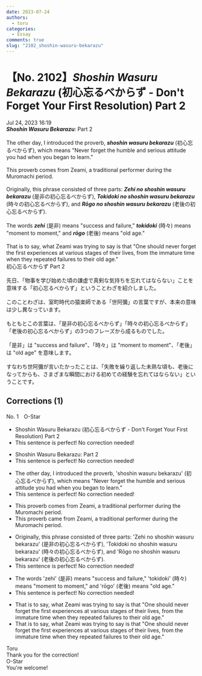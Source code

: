 ```yaml
---
date: 2023-07-24
authors:
  - toru
categories:
  - Essay
comments: true
slug: "2102_shoshin-wasuru-bekarazu"
---
```


# 【No. 2102】<strong><em>Shoshin Wasuru Bekarazu</em></strong> (初心忘るべからず - Don't Forget Your First Resolution) Part 2
<div class="date">Jul 24, 2023 16:19</div>
<div id="post"><div id="body_show_ori">
<strong><em>Shoshin Wasuru Bekarazu</em></strong>: Part 2<br/><br/>The other day, I introduced the proverb, <strong><em>shoshin wasuru bekarazu</em></strong> (初心忘るべからず), which means "Never forget the humble and serious attitude you had when you began to learn."<br/><br/>This proverb comes from Zeami, a traditional performer during the Muromachi period.<br/><br/>Originally, this phrase consisted of three parts: <strong><em>Zehi no shoshin wasuru bekarazu</em></strong> (是非の初心忘るべからず), <strong><em>Tokidoki no shoshin wasuru bekarazu</em></strong> (時々の初心忘るべからず), and <strong><em>Rōgo no shoshin wasuru bekarazu</em></strong> (老後の初心忘るべからず).<br/><br/>The words <strong><em>zehi</em></strong> (是非) means "success and failure," <strong><em>tokidoki</em></strong> (時々) means "moment to moment," and <strong><em>rōgo</em></strong> (老後) means "old age."<br/><br/>That is to say, what Zeami was trying to say is that "One should never forget the first experiences at various stages of their lives, from the immature time when they repeated failures to their old age."
</div></div>

<!-- more -->

<div id="post_ja"><div id="body_show_mo">
初心忘るべからず Part 2<br/><br/>先日、「物事を学び始めた頃の謙虚で真剣な気持ちを忘れてはならない」ことを意味する「初心忘るべからず」ということわざを紹介しました。<br/><br/>このことわざは、室町時代の猿楽師である「世阿彌」の言葉ですが、本来の意味は少し異なっています。<br/><br/>もともとこの言葉は、「是非の初心忘るべからず」「時々の初心忘るべからず」「老後の初心忘るべからず」の3つのフレーズから成るものでした。<br/><br/>「是非」は "success and failure"、「時々」は "moment to moment"、「老後」は "old age" を意味します。<br/><br/>すなわち世阿彌が言いたかったことは、「失敗を繰り返した未熟な頃も、老後になってからも、さまざまな瞬間における初めての経験を忘れてはならない」ということです。
</div></div>

## Corrections (1)
<div id="block"><div class="first_name"> No. 1　<span class="just_name">O-Star</span></div><div id="block2">
<ul class="correction_field">
<li class="incorrect">Shoshin Wasuru Bekarazu (初心忘るべからず - Don't Forget Your First Resolution) Part 2</li>
<li class="corrected perfect">This sentence is perfect! No correction needed!</li>
</ul>
<ul class="correction_field">
<li class="incorrect">Shoshin Wasuru Bekarazu: Part 2</li>
<li class="corrected perfect">This sentence is perfect! No correction needed!</li>
</ul>
<ul class="correction_field">
<li class="incorrect">The other day, I introduced the proverb, 'shoshin wasuru bekarazu' (初心忘るべからず), which means "Never forget the humble and serious attitude you had when you began to learn."</li>
<li class="corrected perfect">This sentence is perfect! No correction needed!</li>
</ul>
<ul class="correction_field">
<li class="incorrect">This proverb comes from Zeami, a traditional performer during the Muromachi period.</li>
<li class="corrected correct">
This proverb <span class="f_bold">came</span> from Zeami, a traditional performer during the Muromachi period.
</li>
</ul>
<ul class="correction_field">
<li class="incorrect">Originally, this phrase consisted of three parts: 'Zehi no shoshin wasuru bekarazu' (是非の初心忘るべからず), 'Tokidoki no shoshin wasuru bekarazu' (時々の初心忘るべからず), and 'Rōgo no shoshin wasuru bekarazu' (老後の初心忘るべからず).</li>
<li class="corrected perfect">This sentence is perfect! No correction needed!</li>
</ul>
<ul class="correction_field">
<li class="incorrect">The words 'zehi' (是非) means "success and failure," 'tokidoki' (時々) means "moment to moment," and 'rōgo' (老後) means "old age."</li>
<li class="corrected perfect">This sentence is perfect! No correction needed!</li>
</ul>
<ul class="correction_field">
<li class="incorrect">That is to say, what Zeami was trying to say is that "One should never forget the first experiences at various stages of their lives, from the immature time when they repeated failures to their old age."</li>
<li class="corrected correct">
<span class="f_gray">That is to say, </span>what Zeami was trying to say is that "One should never forget the first experiences at various stages of their lives, from the immature time when they repeated failures to their old age."
</li>
</ul>
</div><div class="name"><span class="just_name">Toru</span><br>
Thank you for the correction!
</div>
<div class="name"><span class="just_name">O-Star</span><br>
You're welcome!
</div>
</div>
